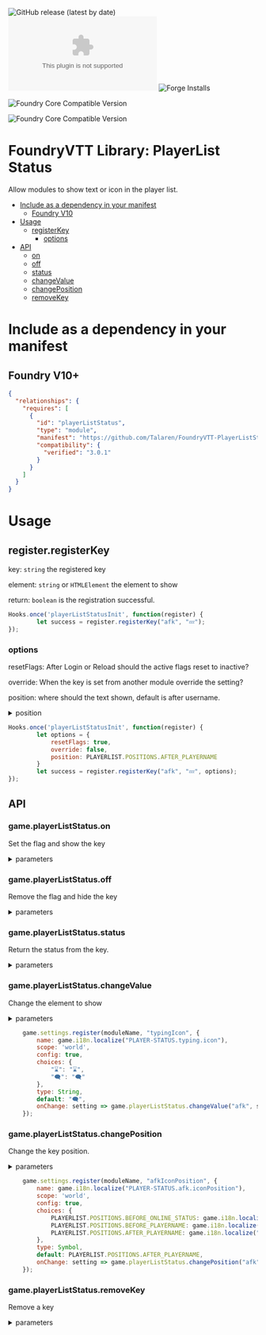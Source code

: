 ![GitHub release (latest by date)](https://img.shields.io/github/v/release/Talaren/FoundryVTT-PlayerListStatus?style=for-the-badge)
![GitHub release (latest by date)](https://img.shields.io/github/downloads/Talaren/FoundryVTT-PlayerListStatus/latest/module.zip?style=for-the-badge)
![Forge Installs](https://img.shields.io/badge/dynamic/json?label=Forge%20Installs&query=package.installs&suffix=%25&url=https://forge-vtt.com/api/bazaar/package/playerListStatus&colorB=green&style=for-the-badge)

![Foundry Core Compatible Version](https://img.shields.io/badge/dynamic/json.svg?url=https://github.com/Talaren/FoundryVTT-PlayerListStatus/releases/latest/download/module.json&label=Foundry%20Version&query=$.compatibleCoreVersion&colorB=green&style=for-the-badge)

![Foundry Core Compatible Version](https://img.shields.io/badge/dynamic/json.svg?url=https://github.com/Talaren/FoundryVTT-PlayerListStatus/releases/latest/download/module.json&label=Foundry%20Version&query=$.compatibility.verified&colorB=green&style=for-the-badge)

# FoundryVTT Library: PlayerList Status

Allow modules to show text or icon in the player list.

* [Include as a dependency in your manifest](#include-as-a-dependency-in-your-manifest)
  + [Foundry V10](#foundry-v10)
* [Usage](#usage)
  + [registerKey](#registerregisterkey)
    - [options](#options)
* [API](#api)
  + [on](#gameplayerliststatuson)
  + [off](#gameplayerliststatusoff)
  + [status](#gameplayerliststatusstatus)
  + [changeValue](#gameplayerliststatuschangevalue)
  + [changePosition](#gameplayerliststatuschangeposition)
  + [removeKey](#gameplayerliststatusremovekey)


# Include as a dependency in your manifest

## Foundry V10+

```json
{
  "relationships": {
    "requires": [
      {
        "id": "playerListStatus",
        "type": "module",
        "manifest": "https://github.com/Talaren/FoundryVTT-PlayerListStatus/releases/latest/download/module.json",
        "compatibility": {
          "verified": "3.0.1"
        }
      }
    ]
  }
}
```

# Usage

## register.registerKey

key: `string` the registered key

element: `string` or `HTMLElement` the element to show

return: `boolean` is the registration successful.

```js
Hooks.once('playerListStatusInit', function(register) {
		let success = register.registerKey("afk", "💤");
});

```


### options

resetFlags: After Login or Reload should the active flags reset to inactive?

override: When the key is set from another module override the setting?

position: where should the text shown, default is after username.

<details><summary>position</summary>

`game.playerListStatus.positions.beforeOnlineStatus`

`game.playerListStatus.positions.beforePlayername`

`game.playerListStatus.positions.afterPlayername`
</details>

```js
Hooks.once('playerListStatusInit', function(register) {
		let options = {
			resetFlags: true,
			override: false,
			position: PLAYERLIST.POSITIONS.AFTER_PLAYERNAME
		}
		let success = register.registerKey("afk", "💤", options);
});

```


## API

### game.playerListStatus.on
Set the flag and show the key

<details><summary>parameters</summary>

key: `string` the registered key

id: (optional) `string` a user id
</details>


### game.playerListStatus.off

Remove the flag and hide the key

<details><summary>parameters</summary>

key: `string` the registered key

id: (optional) `string` a user id
</details>


### game.playerListStatus.status
Return the status from the key.

<details><summary>parameters</summary>

key: `string` the registered key

id: (optional) `string` a user id

return: `boolean` is key active?
</details>


### game.playerListStatus.changeValue

Change the element to show

<details><summary>parameters</summary>

key: `string` the registered key

element: `string` or `HTMLElement` the element to show
</details>

```js
	game.settings.register(moduleName, "typingIcon", {
		name: game.i18n.localize("PLAYER-STATUS.typing.icon"),
		scope: 'world',
		config: true,
		choices: {
			"⌛": "⌛",
			"🗨️": "🗨️"
		},
		type: String,
		default: "🗨️",
		onChange: setting => game.playerListStatus.changeValue("afk", setting)
	});

```


### game.playerListStatus.changePosition

Change the key position.

<details><summary>parameters</summary>

key: `string` the registered key

element: `game.playerListStatus.positions` the position to show the key
</details>

```js
	game.settings.register(moduleName, "afkIconPosition", {
		name: game.i18n.localize("PLAYER-STATUS.afk.iconPosition"),
		scope: 'world',
		config: true,
		choices: {
            PLAYERLIST.POSITIONS.BEFORE_ONLINE_STATUS: game.i18n.localize("PLAYER-STATUS.iconPosition.beforeOnline"),
            PLAYERLIST.POSITIONS.BEFORE_PLAYERNAME: game.i18n.localize("PLAYER-STATUS.iconPosition.afterOnline"),
            PLAYERLIST.POSITIONS.AFTER_PLAYERNAME: game.i18n.localize("PLAYER-STATUS.iconPosition.afterName")
		},
		type: Symbol,
		default: PLAYERLIST.POSITIONS.AFTER_PLAYERNAME,
		onChange: setting => game.playerListStatus.changePosition("afk", setting)
	});

```


### game.playerListStatus.removeKey

Remove a key

<details><summary>parameters</summary>

key: `string` the registered key
</details>
